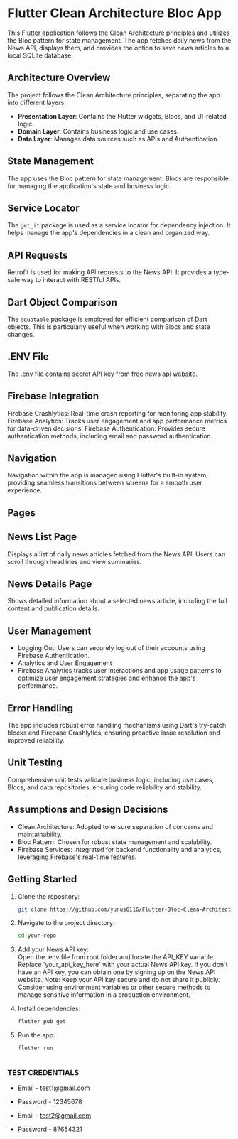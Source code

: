 # Flutter Clean Architecture Bloc App

This Flutter application follows the Clean Architecture principles and utilizes the Bloc pattern for state management. The app fetches daily news from the News API, displays them, and provides the option to save news articles to a local SQLite database.

## Architecture Overview

The project follows the Clean Architecture principles, separating the app into different layers:

- **Presentation Layer**: Contains the Flutter widgets, Blocs, and UI-related logic.
- **Domain Layer**: Contains business logic and use cases.
- **Data Layer**: Manages data sources such as APIs and Authentication.

## State Management

The app uses the Bloc pattern for state management. Blocs are responsible for managing the application's state and business logic.

## Service Locator

The `get_it` package is used as a service locator for dependency injection. It helps manage the app's dependencies in a clean and organized way.

## API Requests

Retrofit is used for making API requests to the News API. It provides a type-safe way to interact with RESTful APIs.

## Dart Object Comparison

The `equatable` package is employed for efficient comparison of Dart objects. This is particularly useful when working with Blocs and state changes.

## .ENV File
The .env file contains secret API key from free news api website.

## Firebase Integration

Firebase Crashlytics: Real-time crash reporting for monitoring app stability.
Firebase Analytics: Tracks user engagement and app performance metrics for data-driven decisions.
Firebase Authentication: Provides secure authentication methods, including email and password authentication.

## Navigation
Navigation within the app is managed using Flutter's built-in system, providing seamless transitions between screens for a smooth user experience.

## Pages
## News List Page
Displays a list of daily news articles fetched from the News API. Users can scroll through headlines and view summaries.

## News Details Page
Shows detailed information about a selected news article, including the full content and publication details.

## User Management

- Logging Out: Users can securely log out of their accounts using Firebase Authentication.
- Analytics and User Engagement
- Firebase Analytics tracks user interactions and app usage patterns to optimize user engagement strategies and enhance the app's performance.

## Error Handling
The app includes robust error handling mechanisms using Dart's try-catch blocks and Firebase Crashlytics, ensuring proactive issue resolution and improved reliability.

## Unit Testing
Comprehensive unit tests validate business logic, including use cases, Blocs, and data repositories, ensuring code reliability and stability.

## Assumptions and Design Decisions
- Clean Architecture: Adopted to ensure separation of concerns and maintainability.
- Bloc Pattern: Chosen for robust state management and scalability.
- Firebase Services: Integrated for backend functionality and analytics, leveraging Firebase's real-time features.

## Getting Started

1. Clone the repository:

   ```bash
   git clone https://github.com/yunus6116/Flutter-Bloc-Clean-Architecture.git

2. Navigate to the project directory:
    ```bash
    cd your-repo
3. Add your News API key:
   <br>
   Open the .env file from root folder and locate the API_KEY variable. Replace 'your_api_key_here' with your actual News API key. If you don't have an API key, you can obtain one by signing up on the News API website.
   Note: Keep your API key secure and do not share it publicly. Consider using environment variables or other secure methods to manage sensitive information in a production environment.

5. Install dependencies:

   ```bash
   flutter pub get

6. Run the app:

   ```bash
   flutter run
   


### TEST CREDENTIALS
- Email - test1@gmail.com
- Password - 12345678

- Email - test2@gmail.com
- Password - 87654321
